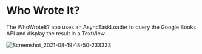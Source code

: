 # Who Wrote It?

The WhoWroteIt? app uses an AsyncTaskLoader to query the Google Books API and display the result in a TextView.


![Screenshot_2021-08-19-18-50-233333](https://user-images.githubusercontent.com/85061997/130261949-3c3d9c16-d9c2-406e-9ca0-2ccf0b453228.png)

